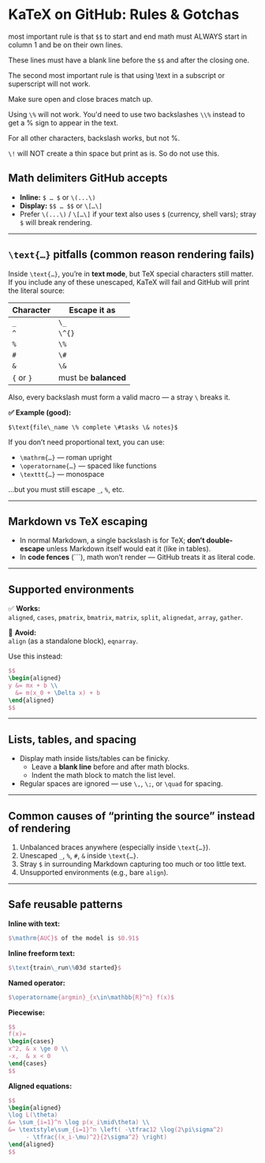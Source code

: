 # KaTeX on GitHub: Rules & Gotchas


most important rule is that `$$` to start and end math must ALWAYS start in column 1 and be on their own lines.

These lines must have a blank line before the `$$` and after the closing one.

The second most important rule is that using \text in a subscript or superscript will not work.

Make sure open and close braces match up.

Using `\%` will not work. You'd need to use two backslashes `\\%` instead to get a % sign to appear in the text.

For all other characters, backslash works, but not %. 


`\!` will NOT create a thin space but print as is. So do not use this.


## Math delimiters GitHub accepts
- **Inline:** `$ … $` or `\(...\)`
- **Display:** `$$ … $$` or `\[…\]`
- Prefer `\(...\)` / `\[…\]` if your text also uses `$` (currency, shell vars); stray `$` will break rendering.

---

## `\text{…}` pitfalls (common reason rendering fails)
Inside `\text{…}`, you’re in **text mode**, but TeX special characters still matter.  
If you include any of these unescaped, KaTeX will fail and GitHub will print the literal source:

| Character | Escape it as |
|------------|--------------|
| `_` | `\_` |
| `^` | `\^{}` |
| `%` | `\%` |
| `#` | `\#` |
| `&` | `\&` |
| `{` or `}` | must be **balanced** |

Also, every backslash must form a valid macro — a stray `\` breaks it.

**✅ Example (good):**  
```
$\text{file\_name \% complete \#tasks \& notes}$
```

If you don’t need proportional text, you can use:
- `\mathrm{…}` — roman upright  
- `\operatorname{…}` — spaced like functions  
- `\texttt{…}` — monospace  

…but you must still escape `_`, `%`, etc.

---

## Markdown vs TeX escaping
- In normal Markdown, a single backslash is for TeX; **don’t double-escape** unless Markdown itself would eat it (like in tables).
- In **code fences** (\`\`\`), math won’t render — GitHub treats it as literal code.

---

## Supported environments
✅ **Works:**  
`aligned`, `cases`, `pmatrix`, `bmatrix`, `matrix`, `split`, `alignedat`, `array`, `gather`.

🚫 **Avoid:**  
`align` (as a standalone block), `eqnarray`.

Use this instead:
```latex
$$
\begin{aligned}
y &= mx + b \\
  &= m(x_0 + \Delta x) + b
\end{aligned}
$$
```

---

## Lists, tables, and spacing
- Display math inside lists/tables can be finicky.  
  - Leave a **blank line** before and after math blocks.  
  - Indent the math block to match the list level.
- Regular spaces are ignored — use `\,`, `\;`, or `\quad` for spacing.

---

## Common causes of “printing the source” instead of rendering
1. Unbalanced braces anywhere (especially inside `\text{…}`).
2. Unescaped `_`, `%`, `#`, `&` inside `\text{…}`.
3. Stray `$` in surrounding Markdown capturing too much or too little text.
4. Unsupported environments (e.g., bare `align`).

---

## Safe reusable patterns

**Inline with text:**
```latex
$\mathrm{AUC}$ of the model is $0.91$
```

**Inline freeform text:**
```latex
$\text{train\_run\%03d started}$
```

**Named operator:**
```latex
$\operatorname{argmin}_{x\in\mathbb{R}^n} f(x)$
```

**Piecewise:**
```latex
$$
f(x)=
\begin{cases}
x^2, & x \ge 0 \\
-x,  & x < 0
\end{cases}
$$
```

**Aligned equations:**
```latex
$$
\begin{aligned}
\log L(\theta)
&= \sum_{i=1}^n \log p(x_i\mid\theta) \\
&= \textstyle\sum_{i=1}^n \left( -\tfrac12 \log(2\pi\sigma^2)
     - \tfrac{(x_i-\mu)^2}{2\sigma^2} \right)
\end{aligned}
$$
```
